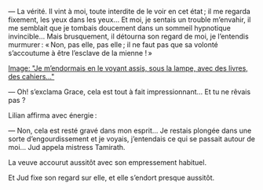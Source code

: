 — La vérité. Il vint à moi, toute interdite de le voir en cet état ; il me regarda fixement, les yeux dans les yeux… Et moi, je sentais un trouble m’envahir, il me semblait que je tombais doucement dans un sommeil hypnotique invincible… Mais brusquement, il détourna son regard de moi, je l’entendis murmurer : « Non, pas elle, pas elle ; il ne faut pas que sa volonté s’accoutume à être l’esclave de la mienne ! »
 
[Image: "Je m’endormais en le voyant assis, sous la lampe, avec des livres, des cahiers…"](../images/1-page-191.JPG)

— Oh! s’exclama Grace, cela est tout à fait impressionnant… Et tu ne
rêvais pas ?

Lilian affirma avec énergie :

— Non, cela est resté gravé dans mon esprit… Je restais plongée dans
une sorte d’engourdissement et je voyais, j’entendais ce qui se passait autour de moi… Jud appela mistress Tamirath.

La veuve accourut aussitôt avec son empressement habituel.

Et Jud fixe son regard sur elle, et elle s’endort presque aussitôt.
